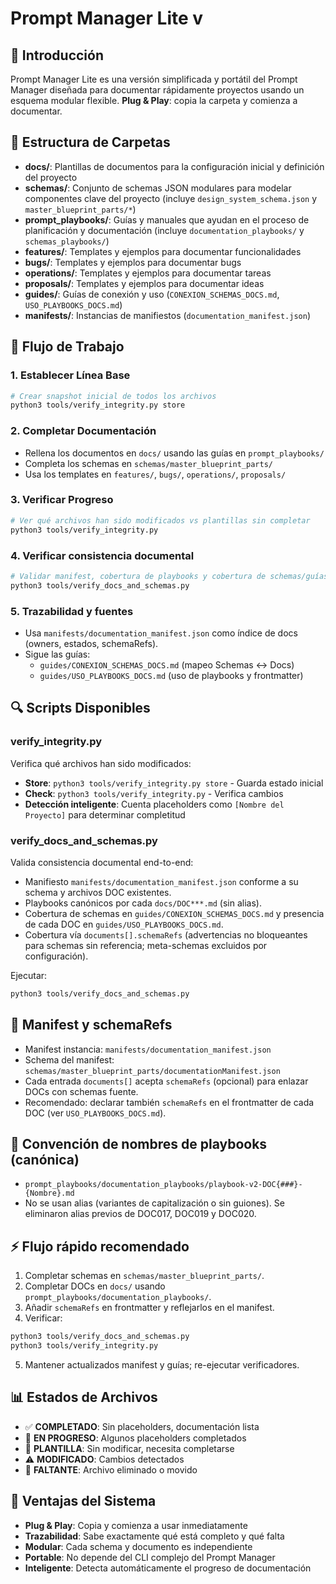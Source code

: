 # Prompt Manager Lite v

## 🎯 Introducción

Prompt Manager Lite es una versión simplificada y portátil del Prompt Manager diseñada para documentar rápidamente proyectos usando un esquema modular flexible. **Plug & Play**: copia la carpeta y comienza a documentar.

## 📁 Estructura de Carpetas

- **docs/**: Plantillas de documentos para la configuración inicial y definición del proyecto
- **schemas/**: Conjunto de schemas JSON modulares para modelar componentes clave del proyecto (incluye `design_system_schema.json` y `master_blueprint_parts/*`)
- **prompt_playbooks/**: Guías y manuales que ayudan en el proceso de planificación y documentación (incluye `documentation_playbooks/` y `schemas_playbooks/`)
- **features/**: Templates y ejemplos para documentar funcionalidades
- **bugs/**: Templates y ejemplos para documentar bugs
- **operations/**: Templates y ejemplos para documentar tareas
- **proposals/**: Templates y ejemplos para documentar ideas
- **guides/**: Guías de conexión y uso (`CONEXION_SCHEMAS_DOCS.md`, `USO_PLAYBOOKS_DOCS.md`)
- **manifests/**: Instancias de manifiestos (`documentation_manifest.json`)

## 🚀 Flujo de Trabajo

### 1. **Establecer Línea Base**
```bash
# Crear snapshot inicial de todos los archivos
python3 tools/verify_integrity.py store
```

### 2. **Completar Documentación**
- Rellena los documentos en `docs/` usando las guías en `prompt_playbooks/`
- Completa los schemas en `schemas/master_blueprint_parts/`
- Usa los templates en `features/`, `bugs/`, `operations/`, `proposals/`

### 3. **Verificar Progreso**
```bash
# Ver qué archivos han sido modificados vs plantillas sin completar
python3 tools/verify_integrity.py
```

### 4. **Verificar consistencia documental**
```bash
# Validar manifest, cobertura de playbooks y cobertura de schemas/guías
python3 tools/verify_docs_and_schemas.py
```

### 5. **Trazabilidad y fuentes**
- Usa `manifests/documentation_manifest.json` como índice de docs (owners, estados, schemaRefs).
- Sigue las guías:
  - `guides/CONEXION_SCHEMAS_DOCS.md` (mapeo Schemas ↔ Docs)
  - `guides/USO_PLAYBOOKS_DOCS.md` (uso de playbooks y frontmatter)

## 🔍 Scripts Disponibles

### **verify_integrity.py**
Verifica qué archivos han sido modificados:
- **Store**: `python3 tools/verify_integrity.py store` - Guarda estado inicial
- **Check**: `python3 tools/verify_integrity.py` - Verifica cambios
- **Detección inteligente**: Cuenta placeholders como `[Nombre del Proyecto]` para determinar completitud

 

### **verify_docs_and_schemas.py**
Valida consistencia documental end-to-end:
- Manifiesto `manifests/documentation_manifest.json` conforme a su schema y archivos DOC existentes.
- Playbooks canónicos por cada `docs/DOC***.md` (sin alias).
- Cobertura de schemas en `guides/CONEXION_SCHEMAS_DOCS.md` y presencia de cada DOC en `guides/USO_PLAYBOOKS_DOCS.md`.
- Cobertura vía `documents[].schemaRefs` (advertencias no bloqueantes para schemas sin referencia; meta-schemas excluidos por configuración).

Ejecutar:
```bash
python3 tools/verify_docs_and_schemas.py
```

## 🧭 Manifest y schemaRefs

- Manifest instancia: `manifests/documentation_manifest.json`
- Schema del manifest: `schemas/master_blueprint_parts/documentationManifest.json`
- Cada entrada `documents[]` acepta `schemaRefs` (opcional) para enlazar DOCs con schemas fuente.
- Recomendado: declarar también `schemaRefs` en el frontmatter de cada DOC (ver `USO_PLAYBOOKS_DOCS.md`).

## 📐 Convención de nombres de playbooks (canónica)

- `prompt_playbooks/documentation_playbooks/playbook-v2-DOC{###}-{Nombre}.md`
- No se usan alias (variantes de capitalización o sin guiones). Se eliminaron alias previos de DOC017, DOC019 y DOC020.

## ⚡ Flujo rápido recomendado

1) Completar schemas en `schemas/master_blueprint_parts/`.
2) Completar DOCs en `docs/` usando `prompt_playbooks/documentation_playbooks/`.
3) Añadir `schemaRefs` en frontmatter y reflejarlos en el manifest.
4) Verificar:
```bash
python3 tools/verify_docs_and_schemas.py
python3 tools/verify_integrity.py
```
5) Mantener actualizados manifest y guías; re-ejecutar verificadores.

## 📊 Estados de Archivos

- ✅ **COMPLETADO**: Sin placeholders, documentación lista
- 🔄 **EN PROGRESO**: Algunos placeholders completados
- 📝 **PLANTILLA**: Sin modificar, necesita completarse
- ⚠️ **MODIFICADO**: Cambios detectados
- 🚫 **FALTANTE**: Archivo eliminado o movido

## 🎯 Ventajas del Sistema

- **Plug & Play**: Copia y comienza a usar inmediatamente
- **Trazabilidad**: Sabe exactamente qué está completo y qué falta
- **Modular**: Cada schema y documento es independiente
- **Portable**: No depende del CLI complejo del Prompt Manager
- **Inteligente**: Detecta automáticamente el progreso de documentación
